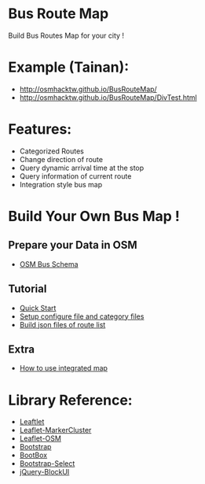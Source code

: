 Bus Route Map
============


Build Bus Routes Map for your city !

# Example (Tainan):

* http://osmhacktw.github.io/BusRouteMap/
* http://osmhacktw.github.io/BusRouteMap/DivTest.html

# Features:

* Categorized Routes
* Change direction of route
* Query dynamic arrival time at the stop
* Query information of current route
* Integration style bus map

# Build Your Own Bus Map !
## Prepare your Data in OSM
* [OSM Bus Schema](https://github.com/osmhacktw/BusRouteMap/wiki/OSM-Bus-Schema)

## Tutorial
* [Quick Start](https://github.com/osmhacktw/BusRouteMap/wiki/Quick-Start)
* [Setup configure file and category files](https://github.com/osmhacktw/BusRouteMap/wiki/Setup-config-and-category-files)
* [Build json files of route list](https://github.com/osmhacktw/BusRouteMap/wiki/Build-bus-list-Json-files)

## Extra
* [How to use integrated map](https://github.com/osmhacktw/BusRouteMap/wiki/How-to-use-integrated-bus-map)

# Library Reference:

* [Leaftlet](http://leafletjs.com/)
* [Leaflet-MarkerCluster](https://github.com/Leaflet/Leaflet.markercluster)
* [Leaflet-OSM](https://github.com/jfirebaugh/leaflet-osm)
* [Bootstrap](http://getbootstrap.com/)
* [BootBox](http://bootboxjs.com/)
* [Bootstrap-Select](http://silviomoreto.github.io/bootstrap-select/)
* [jQuery-BlockUI](http://malsup.com/jquery/block/)
